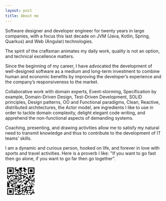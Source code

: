 ```yaml
---
layout: post
title: About me
---
```


Software designer and developer engineer for twenty years in large companies, with a focus this last decade on JVM (Java, Kotlin, Spring, Quarkus) and Web (Angular) technologies.

The spirit of the craftsman animates my daily work, quality is not an option, and technical excellence matters.

Since the beginning of my career, I have advocated the development of well-designed software as a medium and long-term investment to combine human and economic benefits by improving the developer’s experience and the company’s responsiveness to the market.

Collaborative work with domain experts, Event-storming, Specification by example, Domain-Driven Design, Test-Driven Development, SOLID principles, Design patterns, OO and Functional paradigms, Clean, Reactive, distributed architectures, the Actor model, are ingredients I like to use in order to tackle domain complexity, delight elegant code writing, and apprehend the non-functional aspects of demanding systems.

Coaching, presenting, and drawing activities allow me to satisfy my natural need to transmit knowledge and thus to contribute to the development of IT teams’ skills.

I am a dynamic and curious person, hooked on life, and forever in love with sports and travel activities. Here is a proverb I like: "If you want to go fast then go alone, if you want to go far then go together".

![](/public/qr-code.png)